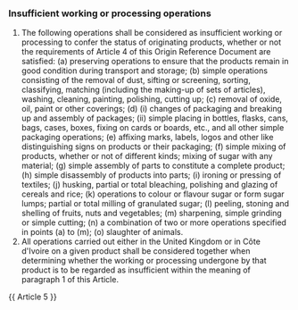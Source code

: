 ### Insufficient working or processing operations
1.	The following operations shall be considered as insufficient working or processing to confer the status of originating products, whether or not the requirements of Article 4 of this Origin Reference Document are satisfied:
(a)	preserving operations to ensure that the products remain in good condition during transport and storage;
(b)	simple operations consisting of the removal of dust, sifting or screening, sorting, classifying, matching (including the making-up of sets of articles), washing, cleaning, painting, polishing, cutting up;
(c)	removal of oxide, oil, paint or other coverings;
(d)	(i) changes of packaging and breaking up and assembly of packages;
(ii) simple placing in bottles, flasks, cans, bags, cases, boxes, fixing on cards or boards, etc., and all other simple packaging operations;
(e)	affixing marks, labels, logos and other like distinguishing signs on products or their packaging;
(f)	simple mixing of products, whether or not of different kinds; mixing of sugar with any material;
(g)	simple assembly of parts to constitute a complete product;
(h)	simple disassembly of products into parts;
(i)	ironing or pressing of textiles;
(j)	husking, partial or total bleaching, polishing and glazing of cereals and rice;
(k)	operations to colour or flavour sugar or form sugar lumps; partial or total milling of granulated sugar;
(l)	peeling, stoning and shelling of fruits, nuts and vegetables;
(m)	sharpening, simple grinding or simple cutting;
(n)	a combination of two or more operations specified in points (a) to (m);
(o)	slaughter of animals.
2.	All operations carried out either in the United Kingdom or in Côte d'Ivoire on a given product shall be considered together when determining whether the working or processing undergone by that product is to be regarded as insufficient within the meaning of paragraph 1 of this Article.

{{ Article 5 }}
